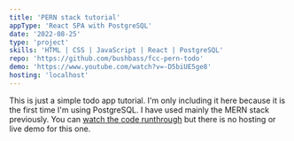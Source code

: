 ```yaml
---
title: 'PERN stack tutorial'
appType: 'React SPA with PostgreSQL'
date: '2022-08-25'
type: 'project'
skills: 'HTML | CSS | JavaScript | React | PostgreSQL'
repo: 'https://github.com/bushbass/fcc-pern-todo'
demo: 'https://www.youtube.com/watch?v=-D5biUE5ge8'
hosting: 'localhost'
---
```


This is just a simple todo app tutorial. I'm only including it here because it is the first time I'm using PostgreSQL. I have used mainly the MERN stack previously. You can <a href="https://www.youtube.com/watch?v=-D5biUE5ge8">watch the code runthrough</a> but there is no hosting or live demo for this one.
